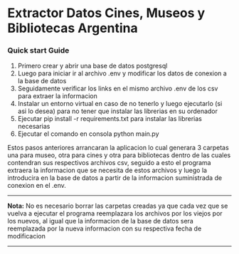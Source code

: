 # Extractor Datos Cines, Museos y Bibliotecas Argentina

### Quick start Guide

1) Primero crear y abrir una base de datos postgresql
2) Luego para iniciar ir al archivo .env y modificar los datos de conexion a la base de datos
3) Seguidamente verificar los links en el mismo archivo .env de los csv para extraer la informacion
4) Instalar un entorno virtual en caso de no tenerlo y luego ejecutarlo (si asi lo desea) para no tener que instalar las librerias en su ordenador
5) Ejecutar pip install -r requirements.txt para instalar las librerias necesarias
6) Ejecutar el comando en consola python main.py

Estos pasos anteriores arrancaran la aplicacion lo cual generara 3 carpetas una para museo, otra para cines y otra para bibliotecas dentro de las cuales contendran sus respectivos archivos csv, seguido a esto el programa extraera la informacion que se necesita de estos archivos y luego la introducira en la base de datos a partir de la informacion suministrada de conexion en el .env.
___
**Nota:** No es necesario borrar las carpetas creadas ya que cada vez que se vuelva a ejecutar el programa reemplazara los archivos por los viejos por los nuevos, al igual que la informacion de la base de datos sera reemplazada por la nueva informacion con su respectiva fecha de modificacion
___